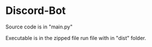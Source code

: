 # Discord-Bot

Source code is in "main.py" 

Executable is in the zipped file run file with in "dist" folder.
